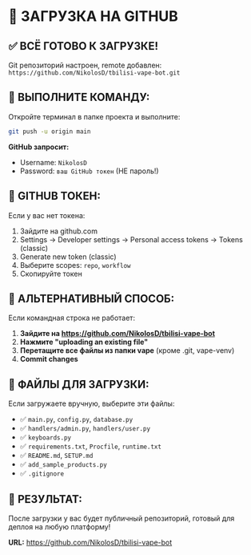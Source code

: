 # 🚀 ЗАГРУЗКА НА GITHUB

## ✅ ВСЁ ГОТОВО К ЗАГРУЗКЕ!

Git репозиторий настроен, remote добавлен: `https://github.com/NikolosD/tbilisi-vape-bot.git`

## 📝 ВЫПОЛНИТЕ КОМАНДУ:

Откройте терминал в папке проекта и выполните:

```bash
git push -u origin main
```

**GitHub запросит:**
- Username: `NikolosD`
- Password: `ваш GitHub токен` (НЕ пароль!)

## 🔑 GITHUB ТОКЕН:

Если у вас нет токена:
1. Зайдите на github.com
2. Settings → Developer settings → Personal access tokens → Tokens (classic)
3. Generate new token (classic)
4. Выберите scopes: `repo`, `workflow`
5. Скопируйте токен

## 🎯 АЛЬТЕРНАТИВНЫЙ СПОСОБ:

Если командная строка не работает:

1. **Зайдите на https://github.com/NikolosD/tbilisi-vape-bot**
2. **Нажмите "uploading an existing file"**
3. **Перетащите все файлы из папки vape** (кроме .git, vape-venv)
4. **Commit changes**

## 📁 ФАЙЛЫ ДЛЯ ЗАГРУЗКИ:

Если загружаете вручную, выберите эти файлы:
- ✅ `main.py`, `config.py`, `database.py`
- ✅ `handlers/admin.py`, `handlers/user.py`
- ✅ `keyboards.py`
- ✅ `requirements.txt`, `Procfile`, `runtime.txt`
- ✅ `README.md`, `SETUP.md`
- ✅ `add_sample_products.py`
- ✅ `.gitignore`

## 🎉 РЕЗУЛЬТАТ:

После загрузки у вас будет публичный репозиторий, готовый для деплоя на любую платформу!

**URL:** https://github.com/NikolosD/tbilisi-vape-bot